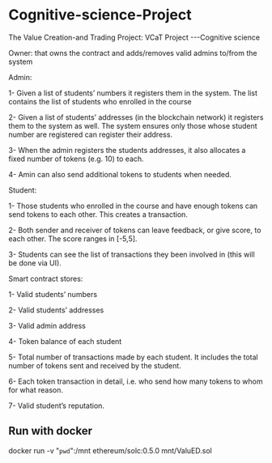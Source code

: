 # Cognitive-science-Project
The Value Creation-and Trading Project: VCaT Project ---Cognitive science


Owner: that owns the contract and adds/removes valid admins to/from the system

Admin:

1- Given a list of students’ numbers it registers them in the system. The list contains the list of students who enrolled in the course

2- Given a list of students’ addresses (in the blockchain network) it registers them to the system as well. The system ensures only those whose student number are registered can register their address.

3- When the admin registers the students addresses, it also allocates a fixed number of tokens (e.g. 10) to each.

4- Amin can also send additional tokens to students when needed.

Student:

1- Those students who enrolled in the course and have enough tokens can send tokens to each other. This creates a transaction.

2- Both sender and receiver of tokens can leave feedback, or give score, to each other. The score ranges in [-5,5].

3- Students can see the list of transactions they been involved in (this will be done via UI).

Smart contract stores:

1- Valid students’ numbers

2- Valid students’ addresses

3- Valid admin address

4- Token balance of each student

5- Total number of transactions made by each student. It includes the total number of tokens sent and received by the student.

6- Each token transaction in detail, i.e. who send how many tokens to whom for what reason.

7- Valid student’s reputation.

## Run with docker

docker run -v "`pwd`":/mnt ethereum/solc:0.5.0 mnt/ValuED.sol


